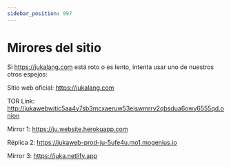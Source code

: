 ```yaml
---
sidebar_position: 997
---
```


# Mirores del sitio

Si https://jukalang.com está roto o es lento, intenta usar uno de nuestros otros espejos:

Sitio web oficial: https://jukalang.com

TOR Link: http://jukawebwjtic5aa4y7sb3mcxaeruw53ejswmrrv2qbsdua6owy6555qd.onion

Mirror 1: https://ju.website.herokuapp.com

Réplica 2: https://jukaweb-prod-ju-5ufe4u.mo1.mogenius.io

Mirror 3: https://juka.netlify.app
